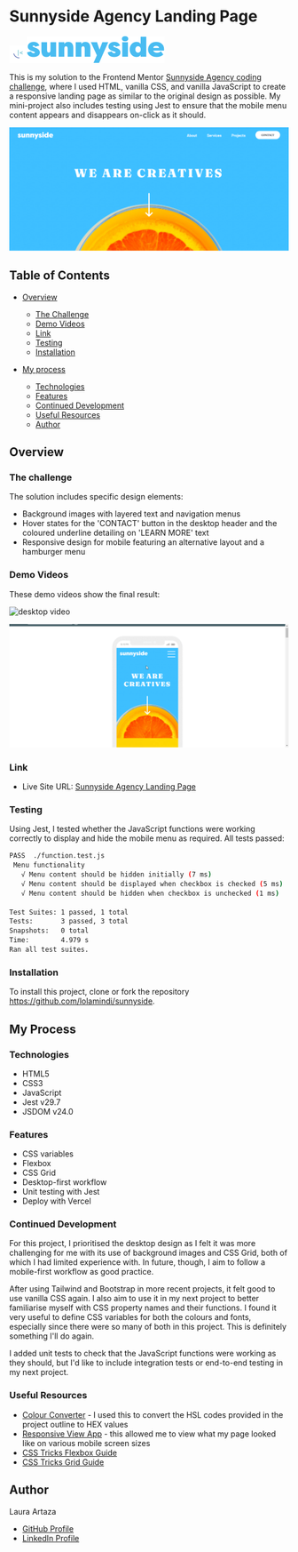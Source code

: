 # Sunnyside Agency Landing Page 

![sunnyside favicon](assets/logos-icons/favicon-32x32.png)![sunnyside logo](assets/readme/logo-readme.svg)


This is my solution to the Frontend Mentor [Sunnyside Agency coding challenge](https://www.frontendmentor.io/challenges/sunnyside-agency-landing-page-7yVs3B6ef), where I used HTML, vanilla CSS, and vanilla JavaScript to create a responsive landing page as similar to the original design as possible. My mini-project also includes testing using Jest to ensure that the mobile menu content appears and disappears on-click as it should.

![Sunnyside Agency desktop header](assets/readme/header-image.png)

## Table of Contents

- [Overview](#overview)
  - [The Challenge](#the-challenge)
  - [Demo Videos](#demo-videos)
  - [Link](#link)
  - [Testing](#testing)
  - [Installation](#installation)

- [My process](#my-process)
  - [Technologies](#technologies)
  - [Features](#features)
  - [Continued Development](#continued-development)
  - [Useful Resources](#useful-resources)
  - [Author](#author)

## Overview

### The challenge

The solution includes specific design elements:

- Background images with layered text and navigation menus
- Hover states for the 'CONTACT' button in the desktop header and the coloured underline detailing on 'LEARN MORE' text
- Responsive design for mobile featuring an alternative layout and a hamburger menu

### Demo Videos  

These demo videos show the final result:

![desktop video](assets/readme/video-desktop.gif)

![mobile video](assets/readme/video-mobile.gif)

### Link
 
- Live Site URL: [Sunnyside Agency Landing Page](https://sunnyside-lolamindi.vercel.app/)

### Testing 

Using Jest, I tested whether the JavaScript functions were working correctly to display and hide the mobile menu as required. All tests passed:

 ```bash
 PASS  ./function.test.js
  Menu functionality
    √ Menu content should be hidden initially (7 ms)
    √ Menu content should be displayed when checkbox is checked (5 ms)
    √ Menu content should be hidden when checkbox is unchecked (1 ms)

Test Suites: 1 passed, 1 total
Tests:       3 passed, 3 total
Snapshots:   0 total
Time:        4.979 s
Ran all test suites.
```

### Installation 

To install this project, clone or fork the repository https://github.com/lolamindi/sunnyside. 

## My Process

### Technologies 

- HTML5
- CSS3 
- JavaScript 
- Jest v29.7
- JSDOM v24.0

### Features

- CSS variables 
- Flexbox
- CSS Grid
- Desktop-first workflow
- Unit testing with Jest
- Deploy with Vercel

### Continued Development

For this project, I prioritised the desktop design as I felt it was more challenging for me with its use of background images and CSS Grid, both of which I had limited experience with. In future, though, I aim to follow a mobile-first workflow as good practice. 

After using Tailwind and Bootstrap in more recent projects, it felt good to use vanilla CSS again. I also aim to use it in my next project to better familiarise myself with CSS property names and their functions. I found it very useful to define CSS variables for both the colours and fonts, especially since there were so many of both in this project. This is definitely something I'll do again. 

I added unit tests to check that the JavaScript functions were working as they should, but I'd like to include integration tests or end-to-end testing in my next project.  

### Useful Resources

- [Colour Converter](https://htmlcolors.com/hsl-to-hex) - I used this to convert the HSL codes provided in the project outline to HEX values 
- [Responsive View App](http://www.responsinator.com/) - this allowed me to view what my page looked like on various mobile screen sizes 
- [CSS Tricks Flexbox Guide](https://css-tricks.com/snippets/css/a-guide-to-flexbox/)
- [CSS Tricks Grid Guide](https://css-tricks.com/snippets/css/complete-guide-grid/)

## Author 

Laura Artaza 
- [GitHub Profile](https://github.com/lolamindi)
- [LinkedIn Profile](https://www.linkedin.com/in/laura-artaza/)





















